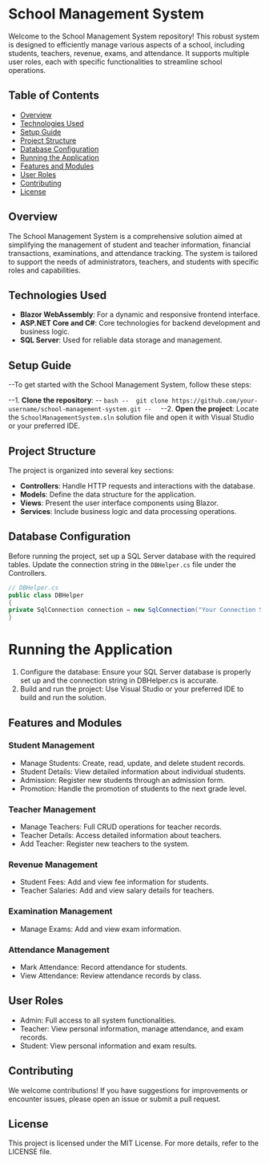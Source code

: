 # School Management System

Welcome to the School Management System repository! This robust system is designed to efficiently manage various aspects of a school, including students, teachers, revenue, exams, and attendance. It supports multiple user roles, each with specific functionalities to streamline school operations.

## Table of Contents

- [Overview](#overview)
- [Technologies Used](#technologies-used)
- [Setup Guide](#setup-guide)
- [Project Structure](#project-structure)
- [Database Configuration](#database-configuration)
- [Running the Application](#running-the-application)
- [Features and Modules](#features-and-modules)
- [User Roles](#user-roles)
- [Contributing](#contributing)
- [License](#license)

## Overview

The School Management System is a comprehensive solution aimed at simplifying the management of student and teacher information, financial transactions, examinations, and attendance tracking. The system is tailored to support the needs of administrators, teachers, and students with specific roles and capabilities.

## Technologies Used

- **Blazor WebAssembly**: For a dynamic and responsive frontend interface.
- **ASP.NET Core and C#**: Core technologies for backend development and business logic.
- **SQL Server**: Used for reliable data storage and management.

## Setup Guide

--To get started with the School Management System, follow these steps:

--1. **Clone the repository**:
--  ```bash
--  git clone https://github.com/your-username/school-management-system.git
--  ```
--2. **Open the project**: Locate the `SchoolManagementSystem.sln` solution file and open it with Visual Studio or your preferred IDE.

## Project Structure

The project is organized into several key sections:

- **Controllers**: Handle HTTP requests and interactions with the database.
- **Models**: Define the data structure for the application.
- **Views**: Present the user interface components using Blazor.
- **Services**: Include business logic and data processing operations.

## Database Configuration

Before running the project, set up a SQL Server database with the required tables. Update the connection string in the `DBHelper.cs` file under the Controllers.


```csharp
// DBHelper.cs
public class DBHelper
{
private SqlConnection connection = new SqlConnection("Your Connection String");
}
```

# Running the Application
1. Configure the database: Ensure your SQL Server database is properly set up and the connection string in DBHelper.cs is accurate.
2. Build and run the project: Use Visual Studio or your preferred IDE to build and run the solution.

## Features and Modules

### Student Management
- Manage Students: Create, read, update, and delete student records.
- Student Details: View detailed information about individual students.
- Admission: Register new students through an admission form.
- Promotion: Handle the promotion of students to the next grade level.

### Teacher Management
- Manage Teachers: Full CRUD operations for teacher records.
- Teacher Details: Access detailed information about teachers.
- Add Teacher: Register new teachers to the system.

### Revenue Management
- Student Fees: Add and view fee information for students.
- Teacher Salaries: Add and view salary details for teachers.

### Examination Management
- Manage Exams: Add and view exam information.

### Attendance Management
- Mark Attendance: Record attendance for students.
- View Attendance: Review attendance records by class.

## User Roles
- Admin: Full access to all system functionalities.
- Teacher: View personal information, manage attendance, and exam records.
- Student: View personal information and exam results.

## Contributing
We welcome contributions! If you have suggestions for improvements or encounter issues, please open an issue or submit a pull request.

## License
This project is licensed under the MIT License. For more details, refer to the LICENSE file.

